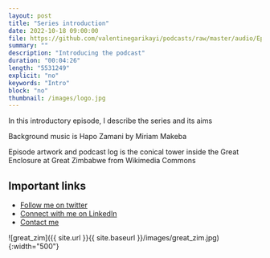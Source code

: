 ```yaml
---
layout: post
title: "Series introduction"
date: 2022-10-18 09:00:00
file: https://github.com/valentinegarikayi/podcasts/raw/master/audio/Ep02_2022_Francis Garikayi_Introduction.mp3
summary: ""
description: "Introducing the podcast"
duration: "00:04:26"
length: "5531249"
explicit: "no"
keywords: "Intro"
block: "no"
thumbnail: /images/logo.jpg
---
```


In this introductory episode, I describe the series and its aims

Background music is Hapo Zamani by Miriam Makeba

Episode artwork and podcast log is the conical tower inside the Great Enclosure at Great Zimbabwe from Wikimedia Commons


<!--more-->

## Important links

* [Follow me on twitter](https://tribunemag.co.uk/2022/07/1972-building-workers-strike-50-years-shrewsbury-24-pickets)
* [Connect with me on LinkedIn](https://www.linkedin.com/feed/)
* [Contact me](mailto:fran.garikayi@gmail.com)

![great_zim]({{ site.url }}{{ site.baseurl }}/images/great_zim.jpg){:width="500"}

